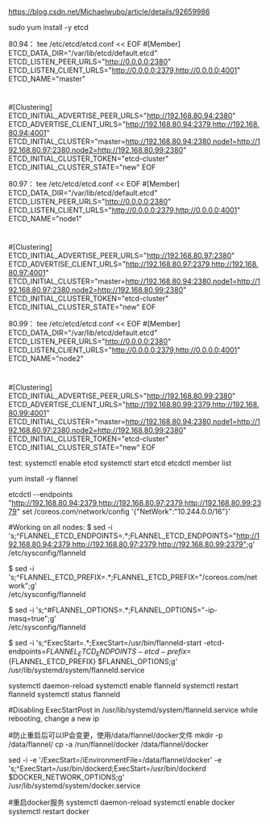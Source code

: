 https://blog.csdn.net/Michaelwubo/article/details/92659986

sudo yum install -y etcd

80.94：
tee /etc/etcd/etcd.conf << EOF
#[Member]
ETCD_DATA_DIR="/var/lib/etcd/default.etcd"
ETCD_LISTEN_PEER_URLS="http://0.0.0.0:2380"
ETCD_LISTEN_CLIENT_URLS="http://0.0.0.0:2379,http://0.0.0.0:4001"
ETCD_NAME="master"
#
#[Clustering]
ETCD_INITIAL_ADVERTISE_PEER_URLS="http://192.168.80.94:2380"
ETCD_ADVERTISE_CLIENT_URLS="http://192.168.80.94:2379,http://192.168.80.94:4001"
ETCD_INITIAL_CLUSTER="master=http://192.168.80.94:2380,node1=http://192.168.80.97:2380,node2=http://192.168.80.99:2380"
ETCD_INITIAL_CLUSTER_TOKEN="etcd-cluster"
ETCD_INITIAL_CLUSTER_STATE="new"
EOF

80.97：
tee /etc/etcd/etcd.conf << EOF
#[Member]
ETCD_DATA_DIR="/var/lib/etcd/default.etcd"
ETCD_LISTEN_PEER_URLS="http://0.0.0.0:2380"
ETCD_LISTEN_CLIENT_URLS="http://0.0.0.0:2379,http://0.0.0.0:4001"
ETCD_NAME="node1"
#
#[Clustering]
ETCD_INITIAL_ADVERTISE_PEER_URLS="http://192.168.80.97:2380"
ETCD_ADVERTISE_CLIENT_URLS="http://192.168.80.97:2379,http://192.168.80.97:4001"
ETCD_INITIAL_CLUSTER="master=http://192.168.80.94:2380,node1=http://192.168.80.97:2380,node2=http://192.168.80.99:2380"
ETCD_INITIAL_CLUSTER_TOKEN="etcd-cluster"
ETCD_INITIAL_CLUSTER_STATE="new"
EOF

80.99：
tee /etc/etcd/etcd.conf << EOF
#[Member]
ETCD_DATA_DIR="/var/lib/etcd/default.etcd"
ETCD_LISTEN_PEER_URLS="http://0.0.0.0:2380"
ETCD_LISTEN_CLIENT_URLS="http://0.0.0.0:2379,http://0.0.0.0:4001"
ETCD_NAME="node2"
#
#[Clustering]
ETCD_INITIAL_ADVERTISE_PEER_URLS="http://192.168.80.99:2380"
ETCD_ADVERTISE_CLIENT_URLS="http://192.168.80.99:2379,http://192.168.80.99:4001"
ETCD_INITIAL_CLUSTER="master=http://192.168.80.94:2380,node1=http://192.168.80.97:2380,node2=http://192.168.80.99:2380"
ETCD_INITIAL_CLUSTER_TOKEN="etcd-cluster"
ETCD_INITIAL_CLUSTER_STATE="new"
EOF


test:
systemctl enable etcd
systemctl start etcd
etcdctl member list

yum install -y flannel

etcdctl --endpoints "http://192.168.80.94:2379,http://192.168.80.97:2379,http://192.168.80.99:2379" set /coreos.com/network/config '{"NetWork":"10.244.0.0/16"}'

#Working on all nodes:
$ sed -i 's;^FLANNEL_ETCD_ENDPOINTS=.*;FLANNEL_ETCD_ENDPOINTS="http://192.168.80.94:2379,http://192.168.80.97:2379,http://192.168.80.99:2379";g' \
/etc/sysconfig/flanneld

$ sed -i 's;^FLANNEL_ETCD_PREFIX=.*;FLANNEL_ETCD_PREFIX="/coreos.com/network";g' \
/etc/sysconfig/flanneld

$ sed -i 's;^#FLANNEL_OPTIONS=.*;FLANNEL_OPTIONS="-ip-masq=true";g' \
/etc/sysconfig/flanneld

$ sed -i 's;^ExecStart=.*;ExecStart=/usr/bin/flanneld-start -etcd-endpoints=${FLANNEL_ETCD_ENDPOINTS} -etcd-prefix=${FLANNEL_ETCD_PREFIX} $FLANNEL_OPTIONS;g' \
/usr/lib/systemd/system/flanneld.service

systemctl daemon-reload
systemctl enable flanneld
systemctl restart flanneld
systemctl status flanneld

#Disabling ExecStartPost in /usr/lib/systemd/system/flanneld.service while rebooting, change a new ip


#防止重启后可以IP会变更，使用/data/flannel/docker文件
mkdir -p /data/flannel/
cp -a /run/flannel/docker /data/flannel/docker


sed -i -e '/ExecStart=/iEnvironmentFile=/data/flannel/docker' -e 's;^ExecStart=/usr/bin/dockerd;ExecStart=/usr/bin/dockerd $DOCKER_NETWORK_OPTIONS;g' \
/usr/lib/systemd/system/docker.service

#重启docker服务
systemctl daemon-reload
systemctl enable docker
systemctl restart docker

